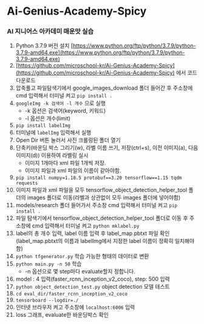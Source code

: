 # Ai-Genius-Academy-Spicy
### AI 지니어스 아카데미 매운맛 실습

1. Python 3.7.9 버전 설치 [https://www.python.org/ftp/python/3.7.9/python-3.7.9-amd64.exe](https://www.python.org/ftp/python/3.7.9/python-3.7.9-amd64.exe)
2. [https://github.com/microschool-kr/Ai-Genius-Academy-Spicy](https://github.com/microschool-kr/Ai-Genius-Academy-Spicy) 에서 코드 다운로드
3. 압축풀고 파일탐색기에서 google_images_download 폴더 들어간 후 주소창에 cmd 입력해서 터미널 켜고 `pip install .`
4. `googleImg -k 검색어 -l 개수` 으로 실행
    - -k 옵션은 검색어(keyword, 키워드)
    - -l 옵션은 개수(limit)
5. `pip install labelImg`
6. 터미널에 `labelImg` 입력해서 실행
7. Open Dir 버튼 눌러서 사진 크롤링된 폴더 열기
8. 단축키(바운딩 박스 그리기(w), 라벨 이름 쓰기, 저장(ctrl+s), 이전 이미지(a), 다음 이미지(d)) 이용하여 라벨링 실시
    - 이미지 1개마다 xml 파일 1개씩 저장.
    - 이미지 파일과 xml 파일의 이름이 같아야함.
9. `pip install numpy=1.18.5 protobuf==3.20 tensorflow==1.15 tqdm requests`
10. 이미지 파일과 xml 파일을 모두 tensorflow_object_detection_helper_tool 폴더의 images 폴더로 이동(라벨과 상관없이 모두 images 폴더에 넣어야함)
11. models/research 폴더 들어가서 주소창 cmd 입력해서 터미널 켜고 `pip install .`
12. 파일 탐색기에서 tensorflow_object_detection_helper_tool 폴더로 이동 후 주소창에 cmd 입력해서 터미널 켜고 `python mklabel.py`
13. label의 총 개수 입력, label 이름 입력 후 label_map.pbtxt 파일 확인(label_map.pbtxt의 이름과 labelImg에서 지정한 label 이름이 정확히 일치해야함)
14. `python tfgenerator.py` 학습 가능한 형태의 데이터로 변환
15. `python main.py -n 50` 학습
    - -n 옵션으로 몇 step마다 evaluate할지 정합니다.
16. model : 4 입력(faster_rcnn_inception_v2_coco), step: 500 입력
17. `python object_detection_test.py` object detection 모델 테스트
18. `cd eval_dir/faster_rcnn_inception_v2_coco`
19. `tensorboard --logdir=./`
20. 인터넷 브라우저 켜고 주소창에 `localhost:6006` 입력
21. loss 그래프, evaluate한 바운딩박스 확인
